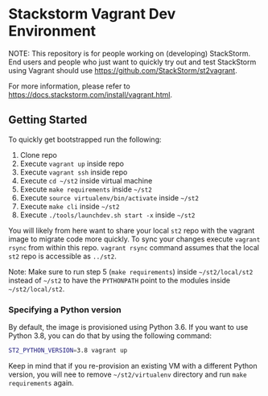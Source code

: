 # Stackstorm Vagrant Dev Environment

NOTE: This repository is for people working on (developing) StackStorm. End users and people who just want
to quickly try out and test StackStorm using Vagrant should use https://github.com/StackStorm/st2vagrant.

For more information, please refer to https://docs.stackstorm.com/install/vagrant.html.

## Getting Started

To quickly get bootstrapped run the following:

1. Clone repo
2. Execute `vagrant up` inside repo
3. Execute `vagrant ssh` inside repo
4. Execute `cd ~/st2` inside virtual machine
5. Execute `make requirements` inside `~/st2`
6. Execute `source virtualenv/bin/activate` inside `~/st2`
7. Execute `make cli` inside `~/st2`
8. Execute `./tools/launchdev.sh start -x` inside `~/st2`

You will likely from here want to share your local `st2` repo with the vagrant image to migrate code 
more quickly. To sync your changes execute `vagrant rsync` from within this repo. `vagrant rsync` command 
assumes that the local `st2` repo is accessible as `../st2`. 

Note: Make sure to run step 5 (`make requirements`) inside `~/st2/local/st2` instead of `~/st2` to have the `PYTHONPATH` point to the modules inside `~/st2/local/st2`. 

### Specifying a Python version

By default, the image is provisioned using Python 3.6. If you want to use Python 3.8, you can do
that by using the following command:

```bash
ST2_PYTHON_VERSION=3.8 vagrant up
```

Keep in mind that if you re-provision an existing VM with a different Python version, you will nee
to remove ``~/st2/virtualenv`` directory and run ``make requirements`` again.
